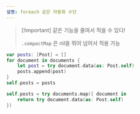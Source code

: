 ```yaml
---
설명: foreach 같은 자동화 수단
---
```

> [!important] 같은 기능을 줄여서 적을 수 있다!
> 
> `.compactMap` 은 nil을 뛰어 넘어서 적용 가능

```Swift
var posts: [Post] = []
for document in documents {
    let post = try document.data(as: Post.self)
    posts.append(post)
}
self.posts = posts
```

```Swift
self.posts = try documents.map({ document in
    return try document.data(as: Post.self)
})
```